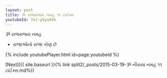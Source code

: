 ```yaml
---
layout: post
title: ૐ રાજરાજય નમહ ૧૧ ટાઈમ્સ
youtubeId: 7oJ-yGyu4Vk
---
```

 
 
 ૐ રાજરાજય નમહ  
 
 -  રાજાઓનો રાજા કોણ છે 
 
  
 
  
 
 
 
 
 
 


{% include youtubePlayer.html id=page.youtubeId %}
 
[Next]({{ site.baseurl }}{% link  split2/_posts/2015-03-19-ૐ નીરાયા નમહ ૧૧ ટાઈમ્સ.md%})
 
